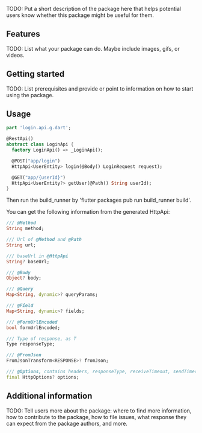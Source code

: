 <!--
This README describes the package. If you publish this package to pub.dev,
this README's contents appear on the landing page for your package.

For information about how to write a good package README, see the guide for
[writing package pages](https://dart.dev/tools/pub/writing-package-pages).

For general information about developing packages, see the Dart guide for
[creating packages](https://dart.dev/guides/libraries/create-packages)
and the Flutter guide for
[developing packages and plugins](https://flutter.dev/to/develop-packages).
-->

TODO: Put a short description of the package here that helps potential users
know whether this package might be useful for them.

## Features

TODO: List what your package can do. Maybe include images, gifs, or videos.

## Getting started

TODO: List prerequisites and provide or point to information on how to
start using the package.

## Usage

```dart
part 'login.api.g.dart';

@RestApi()
abstract class LoginApi {
  factory LoginApi() => _LoginApi();

  @POST("app/login")
  HttpApi<UserEntity> login(@Body() LoginRequest request);

  @GET("app/{userId}")
  HttpApi<UserEntity?> getUser(@Path() String userId);
}
```

Then run the build_runner by 'flutter packages pub run build_runner build'.

You can get the following information from the generated HttpApi:
```dart
/// @Method
String method;

/// Url of @Method and @Path
String url;

/// baseUrl in @HttpApi
String? baseUrl;

/// @Body
Object? body;

/// @Query
Map<String, dynamic>? queryParams;

/// @Field
Map<String, dynamic>? fields;

/// @FormUrlEncoded
bool formUrlEncoded;

/// Type of response, as T
Type responseType;

/// @FromJson
FromJsonTransform<RESPONSE>? fromJson;

/// @Options, contains headers, responseType, receiveTimeout, sendTimeout
final HttpOptions? options;
```

## Additional information

TODO: Tell users more about the package: where to find more information, how to
contribute to the package, how to file issues, what response they can expect
from the package authors, and more.
